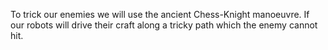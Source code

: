 To trick our enemies we will use the ancient Chess-Knight manoeuvre.
If our robots will drive their craft along a tricky path which the enemy cannot hit.
